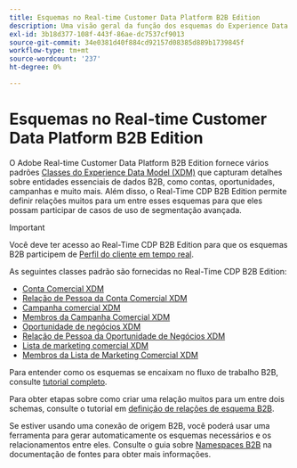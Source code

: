 ```yaml
---
title: Esquemas no Real-time Customer Data Platform B2B Edition
description: Uma visão geral da função dos esquemas do Experience Data Model (XDM) no Adobe Real-time Customer Data Platform B2B Edition.
exl-id: 3b18d377-108f-443f-86ae-dc7537cf9013
source-git-commit: 34e0381d40f884cd92157d08385d889b1739845f
workflow-type: tm+mt
source-wordcount: '237'
ht-degree: 0%

---
```


# Esquemas no Real-time Customer Data Platform B2B Edition

O Adobe Real-time Customer Data Platform B2B Edition fornece vários padrões [Classes do Experience Data Model (XDM)](../../xdm/schema/composition.md#class) que capturam detalhes sobre entidades essenciais de dados B2B, como contas, oportunidades, campanhas e muito mais. Além disso, o Real-Time CDP B2B Edition permite definir relações muitos para um entre esses esquemas para que eles possam participar de casos de uso de segmentação avançada.

>[!IMPORTANT]
>
>Você deve ter acesso ao Real-Time CDP B2B Edition para que os esquemas B2B participem de [Perfil do cliente em tempo real](../../profile/home.md).

As seguintes classes padrão são fornecidas no Real-Time CDP B2B Edition:

* [Conta Comercial XDM](../../xdm/classes/b2b/business-account.md)
* [Relação de Pessoa da Conta Comercial XDM](../../xdm/classes/b2b/business-account-person-relation.md)
* [Campanha comercial XDM](../../xdm/classes/b2b/business-campaign.md)
* [Membros da Campanha Comercial XDM](../../xdm/classes/b2b/business-campaign-members.md)
* [Oportunidade de negócios XDM](../../xdm/classes/b2b/business-opportunity.md)
* [Relação de Pessoa da Oportunidade de Negócios XDM](../../xdm/classes/b2b/business-opportunity-person-relation.md)
* [Lista de marketing comercial XDM](../../xdm/classes/b2b/business-marketing-list.md)
* [Membros da Lista de Marketing Comercial XDM](../../xdm/classes/b2b/business-marketing-list-members.md)

Para entender como os esquemas se encaixam no fluxo de trabalho B2B, consulte [tutorial completo](../b2b-tutorial.md).

Para obter etapas sobre como criar uma relação muitos para um entre dois schemas, consulte o tutorial em [definição de relações de esquema B2B](../../xdm/tutorials/relationship-b2b.md).

Se estiver usando uma conexão de origem B2B, você poderá usar uma ferramenta para gerar automaticamente os esquemas necessários e os relacionamentos entre eles. Consulte o guia sobre [Namespaces B2B](../../sources/connectors/adobe-applications/marketo/marketo-namespaces.md) na documentação de fontes para obter mais informações.
